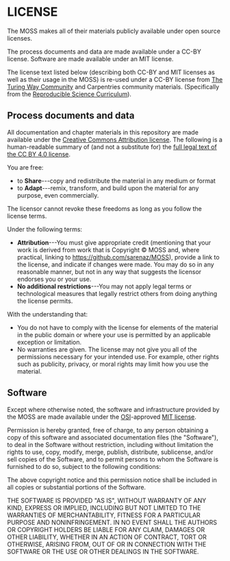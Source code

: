 # LICENSE

The MOSS makes all of their materials publicly available under open source licenses.

The process documents and data are made available under a CC-BY license. Software are made available under an MIT license.

The license text listed below (describing both CC-BY and MIT licenses as well as their usage in the MOSS) is re-used under a CC-BY license from [The Turing Way Community](https://github.com/alan-turing-institute/the-turing-way/blob/main/LICENSE.md) and Carpentries community materials. (Specifically from the [Reproducible Science Curriculum](https://github.com/Reproducible-Science-Curriculum/sharing-RR-Jupyter/blob/gh-pages/LICENSE.md)).

## Process documents and data

All documentation and chapter materials in this repository are made available under the [Creative Commons Attribution license](https://creativecommons.org/licenses/by/4.0/). The following is a human-readable summary of (and not a substitute for) the [full legal text of the CC BY 4.0 license](https://creativecommons.org/licenses/by/4.0/legalcode).

You are free:

* to **Share**---copy and redistribute the material in any medium or format
* to **Adapt**---remix, transform, and build upon the material 
for any purpose, even commercially.

The licensor cannot revoke these freedoms as long as you follow the license terms.

Under the following terms:

* **Attribution**---You must give appropriate credit (mentioning that your work is derived from work that is Copyright © MOSS and, where practical, linking to https://github.com/sarenaz/MOSS), provide a link to the license, and indicate if changes were made. You may do so in any reasonable manner, but not in any way that suggests the licensor endorses you or your use.
* **No additional restrictions**---You may not apply legal terms or technological measures that legally restrict others from doing anything the license permits.

With the understanding that:

* You do not have to comply with the license for elements of the material in the public domain or where your use is permitted by an applicable exception or limitation.
* No warranties are given. The license may not give you all of the permissions necessary for your intended use. For example, other rights such as publicity, privacy, or moral rights may limit how you use the material.

## Software

Except where otherwise noted, the software and infrastructure provided by the MOSS are made available under the [OSI](https://opensource.org/)-approved [MIT license](https://opensource.org/licenses/mit-license.html).

Permission is hereby granted, free of charge, to any person obtaining a copy of this software and associated documentation files (the "Software"), to deal in the Software without restriction, including without limitation the rights to use, copy, modify, merge, publish, distribute, sublicense, and/or sell copies of the Software, and to permit persons to whom the Software is furnished to do so, subject to the following conditions:

The above copyright notice and this permission notice shall be included in all copies or substantial portions of the Software.

THE SOFTWARE IS PROVIDED "AS IS", WITHOUT WARRANTY OF ANY KIND, EXPRESS OR IMPLIED, INCLUDING BUT NOT LIMITED TO THE WARRANTIES OF MERCHANTABILITY, FITNESS FOR A PARTICULAR PURPOSE AND NONINFRINGEMENT. IN NO EVENT SHALL THE AUTHORS OR COPYRIGHT HOLDERS BE LIABLE FOR ANY CLAIM, DAMAGES OR OTHER LIABILITY, WHETHER IN AN ACTION OF CONTRACT, TORT OR OTHERWISE, ARISING FROM, OUT OF OR IN CONNECTION WITH THE SOFTWARE OR THE USE OR OTHER DEALINGS IN THE SOFTWARE.

